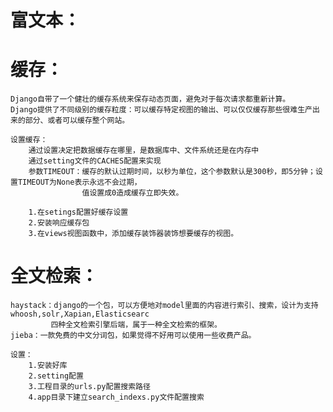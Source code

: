 # 富文本：
	
	
	
# 缓存：
	Django自带了一个健壮的缓存系统来保存动态页面，避免对于每次请求都重新计算。
	Django提供了不同级别的缓存粒度：可以缓存特定视图的输出、可以仅仅缓存那些很难生产出来的部分、或者可以缓存整个网站。
	
	设置缓存：
		通过设置决定把数据缓存在哪里，是数据库中、文件系统还是在内存中
		通过setting文件的CACHES配置来实现
		参数TIMEOUT：缓存的默认过期时间，以秒为单位，这个参数默认是300秒，即5分钟；设置TIMEOUT为None表示永远不会过期，
					值设置成0造成缓存立即失效。
					
		1.在setings配置好缓存设置
		2.安装响应缓存包
		3.在views视图函数中，添加缓存装饰器装饰想要缓存的视图。
	
# 全文检索：
	haystack：django的一个包，可以方便地对model里面的内容进行索引、搜索，设计为支持whoosh,solr,Xapian,Elasticsearc
			 四种全文检索引擎后端，属于一种全文检索的框架。
	jieba：一款免费的中文分词包，如果觉得不好用可以使用一些收费产品。
	
	设置：
		1.安装好库
		2.setting配置
		3.工程目录的urls.py配置搜索路径
		4.app目录下建立search_indexs.py文件配置搜索
